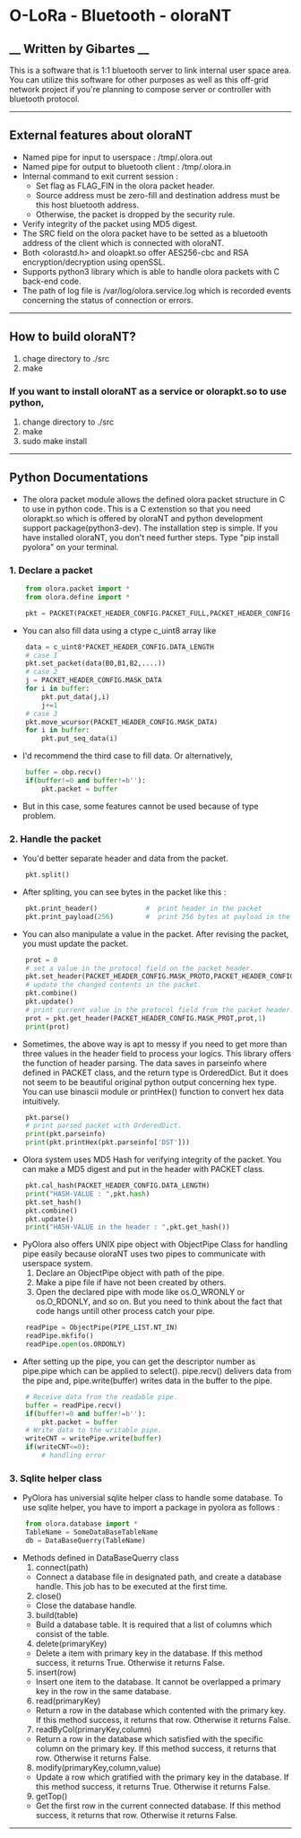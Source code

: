 # O-LoRa - Bluetooth - oloraNT
__ Written by Gibartes __
---------------------------------------

This is a software that is 1:1 bluetooth server to link internal user space area. You can utilize this software for other purposes as well as this off-grid network project if you're planning to compose server or controller with bluetooth protocol.

---------------------------------------
## External features about oloraNT
* Named pipe for input to userspace	: /tmp/.olora.out
* Named pipe for output to bluetooth client	: /tmp/.olora.in
* Internal command to exit current session 	:
  * Set flag as FLAG_FIN in the olora packet header.
  * Source address must be zero-fill and destination address must be this host bluetooth address.
  * Otherwise, the packet is dropped by the security rule. 
* Verify integrity of the packet using MD5 digest.
* The SRC field on the olora packet have to be setted as a bluetooth address of the client which is connected with oloraNT.
* Both <olorastd.h> and oloapkt.so offer AES256-cbc and RSA encryption/decryption using openSSL.
* Supports python3 library which is able to handle olora packets with C back-end code.
* The path of log file is /var/log/olora.service.log which is recorded events concerning the status of connection or errors.
---------------------------------------
## How to build oloraNT?
1. chage directory to ./src
2. make
### If you want to install oloraNT as a service or olorapkt.so to use python, 
1. change directory to ./src
2. make
3. sudo make install
---------------------------------------
## Python Documentations
* The olora packet module allows the defined olora packet structure in C to use in python code. This is a C extenstion so that you need olorapkt.so which is offered by oloraNT and python development support package(python3-dev). The installation step is simple. If you have installed oloraNT, you don't need further steps. Type "pip install pyolora" on your terminal.

### 1. Declare a packet
```python
	from olora.packet import *
	from olora.define import *

	pkt = PACKET(PACKET_HEADER_CONFIG.PACKET_FULL,PACKET_HEADER_CONFIG.DATA_LENGTH)
```
* You can also fill data using a ctype c_uint8 array like
```python
	data = c_uint8*PACKET_HEADER_CONFIG.DATA_LENGTH
	# case I
	pkt.set_packet(data(B0,B1,B2,....))
	# case 2
	j = PACKET_HEADER_CONFIG.MASK_DATA
	for i in buffer:
		pkt.put_data(j,i)
		j+=1
	# case 3
	pkt.move_wcursor(PACKET_HEADER_CONFIG.MASK_DATA)
	for i in buffer:
		pkt.put_seq_data(i)
```
* I'd recommend the third case to fill data. Or alternatively,
```python
	buffer = obp.recv()
	if(buffer!=0 and buffer!=b''):
		pkt.packet = buffer
```
* But in this case, some features cannot be used because of type problem.

### 2. Handle the packet
* You'd better separate header and data from the packet.
```python
	pkt.split()
```
* After spliting, you can see bytes in the packet like this :
```python
	pkt.print_header()            #  print header in the packet
	pkt.print_payload(256)        #  print 256 bytes at payload in the packet
```
* You can also manipulate a value in the packet. After revising the packet, you must update the packet.
```python
	prot = 0
	# set a value in the protocol field on the packet header.
	pkt.set_header(PACKET_HEADER_CONFIG.MASK_PROTO,PACKET_HEADER_CONFIG.PROT_TEXT,1)
	# update the changed contents in the packet.
	pkt.combine()
	pkt.update()
	# print current value in the protocol field from the packet header.
	prot = pkt.get_header(PACKET_HEADER_CONFIG.MASK_PROT,prot,1)
	print(prot)
```
* Sometimes, the above way is apt to messy if you need to get more than three values in the header field to process your logics. This library offers the function of header parsing. The data saves in parseinfo where defined in PACKET class, and the return type is OrderedDict. But it does not seem to be beautiful original python output concerning hex type. You can use binascii module or printHex() function to convert hex data intuitively.

```python
	pkt.parse()
	# print parsed packet with OrderedDict.
	print(pkt.parseinfo)
	print(pkt.printHex(pkt.parseinfo['DST']))
```
* Olora system uses MD5 Hash for verifying integrity of the packet. You can make a MD5 digest and put in the header with PACKET class.

```python
	pkt.cal_hash(PACKET_HEADER_CONFIG.DATA_LENGTH)
	print("HASH-VALUE : ",pkt.hash)
	pkt.set_hash()
	pkt.combine()
	pkt.update()
	print("HASH-VALUE in the header : ",pkt.get_hash())
```

* PyOlora also offers UNIX pipe object with ObjectPipe Class for handling pipe easily because oloraNT uses two pipes to communicate with userspace system. 
  1. Declare an ObjectPipe object with path of the pipe. 
  2. Make a pipe file if have not been created by others.
  3. Open the declared pipe with mode like os.O_WRONLY or os.O_RDONLY, and so on. But you need to think about the fact that code hangs untill other process catch your pipe.

```python
	readPipe = ObjectPipe(PIPE_LIST.NT_IN)
	readPipe.mkfifo()
	readPipe.open(os.ORDONLY)
```

* After setting up the pipe, you can get the descriptor number as pipe.pipe which can be applied to select(). pipe.recv() delivers data from the pipe and, pipe.write(buffer) writes data in the buffer to the pipe.

```python
	# Receive data from the readable pipe.
	buffer = readPipe.recv()
	if(buffer!=0 and buffer!=b''):
		pkt.packet = buffer
	# Write data to the writable pipe.
	writeCNT = writePipe.write(buffer)
	if(writeCNT<=0):
		# handling error
```

### 3. Sqlite helper class
* PyOlora has universial sqlite helper class to handle some database. To use sqlite helper, you have to import a package in pyolora as follows :

```python
	from olora.database import *
	TableName = SomeDataBaseTableName
	db = DataBaseQuerry(TableName)
```

* Methods defined in DataBaseQuerry class 
  1. connect(path)
    * Connect a database file in designated path, and create a database handle. This job has to be executed at the first time.
  2. close()
    * Close the database handle.
  3. build(table)
    * Build a database table. It is required that a list of columns which consist of the table.
  4. delete(primaryKey)
    * Delete a item with primary key in the database. If this method success, it returns True. Otherwise it returns False.
  5. insert(row)
    * Insert one item to the database. It cannot be overlapped a primary key in the row in the same database.
  6. read(primaryKey)
    * Return a row in the database which contented with the primary key. If this method success, it returns that row. Otherwise it returns False.
  7. readByCol(primaryKey,column)
    * Return a row in the database which satisfied with the specific column on the primary key. If this method success, it returns that row. Otherwise it returns False.
  8. modify(primaryKey,column,value)
    * Update a row which gratified with the primary key in the database. If this method success, it returns True. Otherwise it returns False.
  9. getTop()
    * Get the first row in the current connected database. If this method success, it returns that row. Otherwise it returns False.

---------------------------------------
